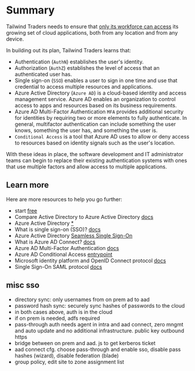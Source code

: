 # Summary

Tailwind Traders needs to ensure that [only its workforce can access](https://docs.microsoft.com/en-us/learn/modules/secure-access-azure-identity-services/6-summary) its growing set of cloud applications, both from any location and from any device.

In building out its plan, Tailwind Traders learns that:

- Authentication (`AuthN`) establishes the user's identity.
- Authorization (`AuthZ`) establishes the level of access that an authenticated user has.
- Single sign-on (`SSO`) enables a user to sign in one time and use that credential to access multiple resources and applications.
- Azure Active Directory (`Azure AD`) is a cloud-based identity and access management service. Azure AD enables an organization to control access to apps and resources based on its business requirements.
- Azure AD Multi-Factor Authentication `MFA` provides additional security for identities by requiring two or more elements to fully authenticate. In general, multifactor authentication can include something the user knows, something the user has, and something the user is.
- `Conditional Access` is a tool that Azure AD uses to allow or deny access to resources based on identity signals such as the user's location.

With these ideas in place, the software development and IT administrator teams can begin to replace their existing authentication systems with ones that use multiple factors and allow access to multiple applications.

## Learn more

Here are more resources to help you go further:

- start [free](https://azure.microsoft.com/en-us/free/)
- Compare Active Directory to Azure Active Directory [docs](https://docs.microsoft.com/en-us/azure/active-directory/fundamentals/active-directory-compare-azure-ad-to-ad)
- Azure Active Directory [*](https://azure.microsoft.com/en-us/services/active-directory/#overview)
- What is single sign-on (SSO)? [docs](https://docs.microsoft.com/en-us/azure/active-directory/manage-apps/what-is-single-sign-on)
- Azure Active Directory [Seamless Single Sign-On](https://docs.microsoft.com/en-us/azure/active-directory/hybrid/how-to-connect-sso)
- What is Azure AD Connect? [docs](https://docs.microsoft.com/en-us/azure/active-directory/hybrid/whatis-azure-ad-connect)
- Azure AD Multi-Factor Authentication [docs](https://docs.microsoft.com/en-us/azure/active-directory/authentication/concept-mfa-howitworks)
- Azure AD Conditional Access [entrypoint](https://docs.microsoft.com/en-us/azure/active-directory/conditional-access/)
- Microsoft identity platform and OpenID Connect protocol [docs](https://docs.microsoft.com/en-us/azure/active-directory/develop/v2-protocols-oidc)
- Single Sign-On SAML protocol [docs](https://docs.microsoft.com/en-us/azure/active-directory/develop/single-sign-on-saml-protocol)

## misc sso

- directory sync: only usernames from on prem ad to aad
- password hash sync: securely sync hashes of passwords to the cloud
- in both cases above, auth is in the cloud
- if on prem is needed, adfs required
- pass-through auth needs agent in intra and aad connect, zero mngmt and auto update and no additional infrastructure. public key outbound https
- bridge between on prem and aad. js to get kerberos ticket
- aad connect cfg. choose pass-through and enable sso, disable pass hashes (wizard), disable federation (blade)
- group policy, edit site to zone assignment list
